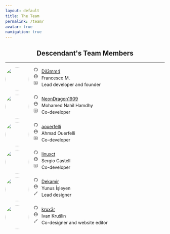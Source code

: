 ```yaml
---
layout: default
title: The Team
permalink: /team/
avatar: true
navigation: true
---
```

<h2 align="center">Descendant's Team Members</h2>

<hr>

<p style="padding-bottom:10px;"><img src="https://i.ibb.co/M8dkRwm/dil3mm4.jpg" style="border-radius: 50%; margin-right:14px; width:75px; height:75px;" align="left"/> 
<img src="/assets/img/icons/github.png" style="width: 3%; padding-bottom:3px"> &thinsp; <a href="https://github.com/Dil3mm4">Dil3mm4</a><br>
<img src="/assets/img/icons/person.png" style="width: 3%; padding-bottom:3px"> &thinsp; Francesco M.<br>
<img src="/assets/img/icons/developer.png" style="width: 3%; padding-bottom:3px"> &thinsp; Lead developer and founder<br></p>

<p style="padding-bottom:10px;"><img src="https://i.ibb.co/VqjR8wF/nahil.jpg" style="border-radius: 50%; margin-right:14px; width:75px; height:75px;" align="left"/> 
<img src="/assets/img/icons/github.png" style="width: 3%; padding-bottom:3px"> &thinsp; <a href="https://github.com/NeonDragon1909">NeonDragon1909</a><br>
<img src="/assets/img/icons/person.png" style="width: 3%; padding-bottom:3px"> &thinsp; Mohamed Nahil Hamdhy<br>
<img src="/assets/img/icons/developer.png" style="width: 3%; padding-bottom:3px"> &thinsp; Co-developer<br></p>

<p style="padding-bottom:10px;"><img src="https://avatars3.githubusercontent.com/u/11808979?s=400&v=4" style="border-radius: 50%; margin-right:14px; width:75px; height:75px;" align="left"/>
<img src="/assets/img/icons/github.png" style="width: 3%; padding-bottom:3px"> &thinsp; <a href="https://github.com/aouerfelli">aouerfelli</a><br>
<img src="/assets/img/icons/person.png" style="width: 3%; padding-bottom:3px"> &thinsp; Ahmad Ouerfelli<br>
<img src="/assets/img/icons/developer.png" style="width: 3%; padding-bottom:3px"> &thinsp; Co-developer<br></p>

<p style="padding-bottom:10px;"><img src="https://i.ibb.co/Tk4QtkJ/sergi.jpg" style="border-radius: 50%; margin-right:14px; width:75px; height:75px;" align="left"/> 
<img src="/assets/img/icons/github.png" style="width: 3%; padding-bottom:3px"> &thinsp; <a href="https://github.com/linuxct">linuxct</a><br>
<img src="/assets/img/icons/person.png" style="width: 3%; padding-bottom:3px"> &thinsp; Sergio Castell<br>
<img src="/assets/img/icons/developer.png" style="width: 3%; padding-bottom:3px"> &thinsp; Co-developer<br></p>

<p style="padding-bottom:10px;"><img src="https://i.ibb.co/f9gCwDv/yunus.jpg" style="border-radius: 50%; margin-right:14px; width:75px; height:75px;" align="left"/> 
<img src="/assets/img/icons/github.png" style="width: 3%; padding-bottom:3px"> &thinsp; <a href="https://github.com/Dekamir">Dekamir</a><br>
<img src="/assets/img/icons/person.png" style="width: 3%; padding-bottom:3px"> &thinsp; Yunus İşleyen<br>
<img src="/assets/img/icons/brush.png" style="width: 3%; padding-bottom:3px"> &thinsp; Lead designer<br></p>

<p style="padding-bottom:10px;"><img src="https://i.ibb.co/TcHhx5w/k-new-black-big.png" style="border-radius: 50%; margin-right:14px; width:75px; height:75px;" align="left"/> 
<img src="/assets/img/icons/github.png" style="width: 3%; padding-bottom:3px"> &thinsp; <a href="https://github.com/krux3r">krux3r</a><br>
<img src="/assets/img/icons/person.png" style="width: 3%; padding-bottom:3px"> &thinsp; Ivan Krušlin  <br>
<img src="/assets/img/icons/brush.png" style="width: 3%; padding-bottom:3px"> &thinsp; Co-designer and website editor<br></p>




